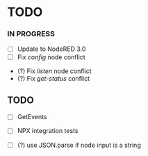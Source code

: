 # TODO

### IN PROGRESS

- [ ] Update to NodeRED 3.0
- [ ] Fix _config_ node conflict
- (?) Fix _listen_ node conflict
- (?) Fix _get-status_ conflict

## TODO

- [ ] GetEvents
- [ ] NPX integration tests
- [ ] (?) use JSON.parse if node input is a string

